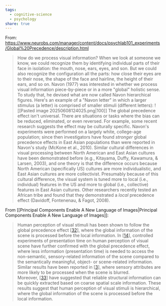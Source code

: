 ```yaml
---
tags:
  - cognitive-science
  - psychology
share: true
---
```

From: https://www.neurobs.com/manager/content/docs/psychlab101_experiments/Global%20Precedence/description.html
> How do we process visual information? When we look at someone we know, we could recognize them by identifying individual parts of their face in isolation: the mouth, nose, ears, eyes, and son. But we could also recognize the configuration all the parts: how close their eyes are to their nose, the shape of the face and hairline, the height of their ears, and so on. Navon (1977) was interested in whether we process visual information piece-by-piece or in a more "global" holistic sense. To study that, he devised what are now called Navon hierarchical figures. Here's an example of a "Navon letter" in which a larger stimulus (a letter) is comprised of smaller stimuli (different letters):
![[Pasted image 20250608124025.png|100]]
> The global precedence effect isn't universal. There are situations or tasks where the bias can be reduced, eliminated, or even reversed. For example, some recent research suggests the effect may be culturally specific. Navon's experiments were performed on a largely white, college-age population; since then investigators have found _stronger_ global precedence effects in East Asian populations than were reported in Navon's study (McKone et al., 2010). Similar cultural differences in visual processing between North American and East Asian cultures have been demonstrated before (e.g., Kitayama, Duffy, Kawamura, & Larsen, 2003), and one theory is that the difference occurs because North American (specifically US) cultures are more individualistic, and East Asian cultures are more collectivist. Presumably because of this cultural difference, the visual system is tuned more to local (i.e., individual) features in the US and more to global (i.e., collective) features in East Asian cultures. Other researchers recently tested an African tribe and found that they demonstrated a _local_ precedence effect (Davidoff, Fontenenau, & Fagot, 2008).
> 

From [[Principal Components Enable A New Language of Images|Principal Components Enable A New Language of Images]]:

> Human perception of visual stimuli has been shown to follow the global precedence effect [[32](https://arxiv.org/html/2503.08685v1#bib.bib32)], where the global information of the scene is processed before the local information. In [[14](https://arxiv.org/html/2503.08685v1#bib.bib14)], controlled experiments of presentation time on human perception of visual scene have further confirmed with the global precedence effect, where less information (presentation time) is needed to access the non-semantic, sensory-related information of the scene compared to the semantically meaningful, object- or scene-related information. Similar results have been reported in [[3](https://arxiv.org/html/2503.08685v1#bib.bib3)], where sensory attributes are more likely to be processed when the scene is blurred. Moreover, [[33](https://arxiv.org/html/2503.08685v1#bib.bib33)] have suggested that reliable structural information can be quickly extracted based on coarse spatial scale information. These results suggest that human perception of visual stimuli is hierarchical, where the global information of the scene is processed before the local information. 